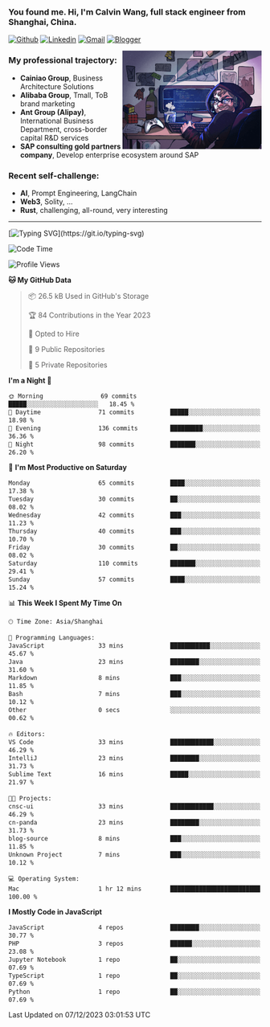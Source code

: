 <!-- Greeting -->
### You found me. Hi, I'm Calvin Wang, full stack engineer from Shanghai, China.

[![Github](https://img.shields.io/badge/-Github-000?style=flat&logo=Github&logoColor=white)](https://github.com/wangjunneil)
[![Linkedin](https://img.shields.io/badge/-LinkedIn-blue?style=flat&logo=Linkedin&logoColor=white)](https://www.linkedin.com/in/wangjunneil/)
[![Gmail](https://img.shields.io/badge/-Gmail-c14438?style=flat&logo=Gmail&logoColor=white)](mailto:wangjunneil@gmail.com)
[![Blogger](https://img.shields.io/badge/-Blogger-gray?style=flat&logo=Blogger&logoColor=white)](https://www.wangjun.dev)

<!--Introduction -->

<img align="right" alt="img" src="https://raw.githubusercontent.com/wangjunneil/wangjunneil/main/imgs/cover_image.png" width="55%" height="auto" />

### My professional trajectory: 
- **Cainiao Group**, Business Architecture Solutions
- **Alibaba Group**, Tmall, ToB brand marketing
- **Ant Group (Alipay)**, International Business Department, cross-border capital R&D services
- **SAP consulting gold partners company**, Develop enterprise ecosystem around SAP
### Recent self-challenge:
- **AI**, Prompt Engineering, LangChain
- **Web3**, Solity, ...
- **Rust**, challenging, all-round, very interesting

---
<!-- Your badges -->

[![Typing SVG](https://readme-typing-svg.demolab.com?font=Fira+Code&size=12&pause=1000&color=24E404&background=000000&random=false&width=500&height=30&lines=Code+is+my+passion%2C+typing+away+every+day.+What+a+boring+hobby+it+is.)](https://git.io/typing-svg)

<!--START_SECTION:waka-->
![Code Time](http://img.shields.io/badge/Code%20Time-1%20hr%2034%20mins-blue)

![Profile Views](http://img.shields.io/badge/Profile%20Views-141-blue)

**🐱 My GitHub Data** 

> 📦 26.5 kB Used in GitHub's Storage 
 > 
> 🏆 84 Contributions in the Year 2023
 > 
> 💼 Opted to Hire
 > 
> 📜 9 Public Repositories 
 > 
> 🔑 5 Private Repositories 
 > 
**I'm a Night 🦉** 

```text
🌞 Morning                69 commits          █████░░░░░░░░░░░░░░░░░░░░   18.45 % 
🌆 Daytime                71 commits          █████░░░░░░░░░░░░░░░░░░░░   18.98 % 
🌃 Evening                136 commits         █████████░░░░░░░░░░░░░░░░   36.36 % 
🌙 Night                  98 commits          ███████░░░░░░░░░░░░░░░░░░   26.20 % 
```
📅 **I'm Most Productive on Saturday** 

```text
Monday                   65 commits          ████░░░░░░░░░░░░░░░░░░░░░   17.38 % 
Tuesday                  30 commits          ██░░░░░░░░░░░░░░░░░░░░░░░   08.02 % 
Wednesday                42 commits          ███░░░░░░░░░░░░░░░░░░░░░░   11.23 % 
Thursday                 40 commits          ███░░░░░░░░░░░░░░░░░░░░░░   10.70 % 
Friday                   30 commits          ██░░░░░░░░░░░░░░░░░░░░░░░   08.02 % 
Saturday                 110 commits         ███████░░░░░░░░░░░░░░░░░░   29.41 % 
Sunday                   57 commits          ████░░░░░░░░░░░░░░░░░░░░░   15.24 % 
```


📊 **This Week I Spent My Time On** 

```text
🕑︎ Time Zone: Asia/Shanghai

💬 Programming Languages: 
JavaScript               33 mins             ███████████░░░░░░░░░░░░░░   45.67 % 
Java                     23 mins             ████████░░░░░░░░░░░░░░░░░   31.60 % 
Markdown                 8 mins              ███░░░░░░░░░░░░░░░░░░░░░░   11.85 % 
Bash                     7 mins              ███░░░░░░░░░░░░░░░░░░░░░░   10.12 % 
Other                    0 secs              ░░░░░░░░░░░░░░░░░░░░░░░░░   00.62 % 

🔥 Editors: 
VS Code                  33 mins             ████████████░░░░░░░░░░░░░   46.29 % 
IntelliJ                 23 mins             ████████░░░░░░░░░░░░░░░░░   31.73 % 
Sublime Text             16 mins             █████░░░░░░░░░░░░░░░░░░░░   21.97 % 

🐱‍💻 Projects: 
cnsc-ui                  33 mins             ████████████░░░░░░░░░░░░░   46.29 % 
cn-panda                 23 mins             ████████░░░░░░░░░░░░░░░░░   31.73 % 
blog-source              8 mins              ███░░░░░░░░░░░░░░░░░░░░░░   11.85 % 
Unknown Project          7 mins              ███░░░░░░░░░░░░░░░░░░░░░░   10.12 % 

💻 Operating System: 
Mac                      1 hr 12 mins        █████████████████████████   100.00 % 
```

**I Mostly Code in JavaScript** 

```text
JavaScript               4 repos             ████████░░░░░░░░░░░░░░░░░   30.77 % 
PHP                      3 repos             ██████░░░░░░░░░░░░░░░░░░░   23.08 % 
Jupyter Notebook         1 repo              ██░░░░░░░░░░░░░░░░░░░░░░░   07.69 % 
TypeScript               1 repo              ██░░░░░░░░░░░░░░░░░░░░░░░   07.69 % 
Python                   1 repo              ██░░░░░░░░░░░░░░░░░░░░░░░   07.69 % 
```




 Last Updated on 07/12/2023 03:01:53 UTC
<!--END_SECTION:waka-->
